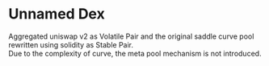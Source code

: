 # Unnamed Dex
Aggregated uniswap v2 as Volatile Pair and the original saddle curve pool rewritten using solidity as Stable Pair.<br>
Due to the complexity of curve, the meta pool mechanism is not introduced.
